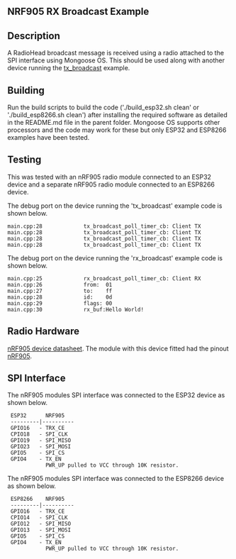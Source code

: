 ## NRF905 RX Broadcast Example

## Description
A RadioHead broadcast message is received using a radio attached to the SPI interface using Mongoose OS. This should be used along with another device running the [tx_broadcast](../tx_broadcast/README.md) example.

## Building
Run the build scripts to build the code ('./build_esp32.sh clean' or './build_esp8266.sh clean') after installing the required software as detailed in the README.md file in the parent folder. Mongoose OS supports other processors and the code may work for these but only ESP32 and ESP8266 examples have been tested.

## Testing
This was tested with an nRF905 radio module connected to an ESP32 device and a separate nRF905 radio module connected to an ESP8266 device.

The debug port on the device running the 'tx_broadcast' example code is shown below.

```
main.cpp:28             tx_broadcast_poll_timer_cb: Client TX
main.cpp:28             tx_broadcast_poll_timer_cb: Client TX
main.cpp:28             tx_broadcast_poll_timer_cb: Client TX
main.cpp:28             tx_broadcast_poll_timer_cb: Client TX
```

The debug port on the device running the 'rx_broadcast' example code is shown below.

```
main.cpp:25             rx_broadcast_poll_timer_cb: Client RX
main.cpp:26             from:  01
main.cpp:27             to:    ff
main.cpp:28             id:    0d
main.cpp:29             flags: 00
main.cpp:30             rx_buf:Hello World!
```

## Radio Hardware
[nRF905 device datasheet](../hardware/nRF905_PS_v1.5.pdf). The module with this device fitted had the pinout [nRF905](../hardware/module_pinout.jpeg).

## SPI Interface
 The nRF905 modules SPI interface was connected to the ESP32 device as shown below.

```
 ESP32      NRF905
 ---------|----------
 GPIO16   - TRX_CE
 CPIO18   - SPI_CLK
 GPIO19   - SPI_MISO
 GPIO23   - SPI_MOSI
 GPIO5    - SPI_CS
 GPIO4    - TX_EN
            PWR_UP pulled to VCC through 10K resistor.
```

 The nRF905 modules SPI interface was connected to the ESP8266 device as shown below.

```
 ESP8266    NRF905
 ---------|----------
 GPIO16   - TRX_CE
 CPIO14   - SPI_CLK
 GPIO12   - SPI_MISO
 GPIO13   - SPI_MOSI
 GPIO5    - SPI_CS
 GPIO4    - TX_EN
            PWR_UP pulled to VCC through 10K resistor.
```
